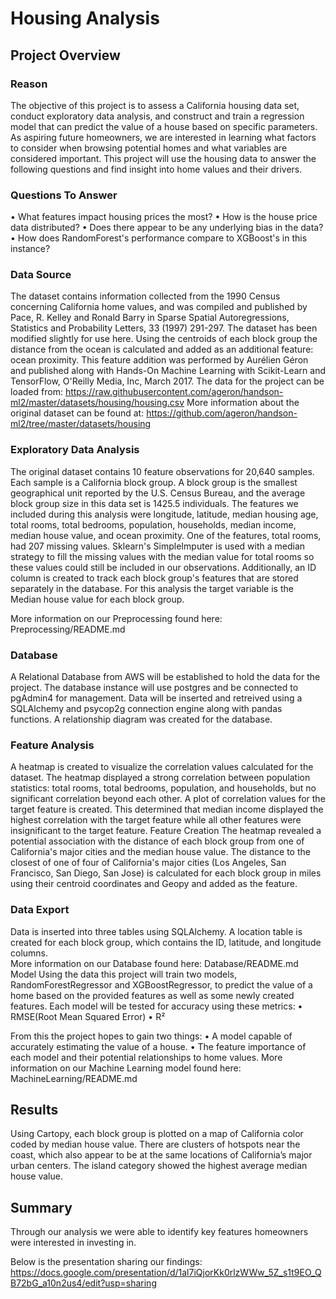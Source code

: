 # Housing Analysis

## Project Overview
### Reason
The objective of this project is to assess a California housing data set, conduct exploratory data analysis, and construct and train a regression model that can predict the value of a house based on specific parameters. As aspiring future homeowners, we are interested in learning what factors to consider when browsing potential homes and what variables are considered important. This project will use the housing data to answer the following questions and find insight into home values and their drivers.
### Questions To Answer
•	What features impact housing prices the most?
•	How is the house price data distributed?
•	Does there appear to be any underlying bias in the data?
•	How does RandomForest's performance compare to XGBoost's in this instance?
### Data Source
The dataset contains information collected from the 1990 Census concerning California home values, and was compiled and published by Pace, R. Kelley and Ronald Barry in Sparse Spatial Autoregressions, Statistics and Probability Letters, 33 (1997) 291-297. The dataset has been modified slightly for use here. Using the centroids of each block group the distance from the ocean is calculated and added as an additional feature: ocean proximity. This feature addition was performed by Aurélien Géron and published along with Hands-On Machine Learning with Scikit-Learn and TensorFlow, O'Reilly Media, Inc, March 2017.
The data for the project can be loaded from: https://raw.githubusercontent.com/ageron/handson-ml2/master/datasets/housing/housing.csv
More information about the original dataset can be found at: https://github.com/ageron/handson-ml2/tree/master/datasets/housing

### Exploratory Data Analysis
The original dataset contains 10 feature observations for 20,640 samples. Each sample is a California block group. A block group is the smallest geographical unit reported by the U.S. Census Bureau, and the average block group size in this data set is 1425.5 individuals. The features we included during this analysis were longitude, latitude, median housing age, total rooms, total bedrooms, population, households, median income, median house value, and ocean proximity. One of the features, total rooms, had 207 missing values. Sklearn's SimpleImputer is used with a median strategy to fill the missing values with the median value for total rooms so these values could still be included in our observations. Additionally, an ID column is created to track each block group's features that are stored separately in the database. For this analysis the target variable is the Median house value for each block group.

More information on our Preprocessing found here: Preprocessing/README.md
### Database
A Relational Database from AWS will be established to hold the data for the project. The database instance will use postgres and be connected to pgAdmin4 for management. Data will be inserted and retreived using a SQLAlchemy and psycop2g connection engine along with pandas functions. A relationship diagram was created for the database.
 

### Feature Analysis
A heatmap is created to visualize the correlation values calculated for the dataset. The heatmap displayed a strong correlation between population statistics: total rooms, total bedrooms, population, and households, but no significant correlation beyond each other. A plot of correlation values for the target feature is created. This determined that median income displayed the highest correlation with the target feature while all other features were insignificant to the target feature.
Feature Creation
The heatmap revealed a potential association with the distance of each block group from one of California's major cities and the median house value. The distance to the closest of one of four of California's major cities (Los Angeles, San Francisco, San Diego, San Jose) is calculated for each block group in miles using their centroid coordinates and Geopy and added as the feature.

### Data Export
Data is inserted into three tables using SQLAlchemy. A location table is created for each block group, which contains the ID, latitude, and longitude columns.  
More information on our Database found here: Database/README.md
Model
Using the data this project will train two models, RandomForestRegressor and XGBoostRegressor, to predict the value of a home based on the provided features as well as some newly created features. Each model will be tested for accuracy using these metrics:
•	RMSE(Root Mean Squared Error)
•	R²

From this the project hopes to gain two things:
•	A model capable of accurately estimating the value of a house.
•	The feature importance of each model and their potential relationships to home values.
More information on our Machine Learning model found here: MachineLearning/README.md

## Results
Using Cartopy, each block group is plotted on a map of California color coded by median house value. There are clusters of hotspots near the coast, which also appear to be at the same locations of California’s major urban centers. The island category showed the highest average median house value. 

## Summary
Through our analysis we were able to identify key features homeowners were interested in investing in. 


Below is the presentation sharing our findings:  https://docs.google.com/presentation/d/1al7iQjorKk0rlzWWw_5Z_s1t9EO_QB72bG_a10n2us4/edit?usp=sharing

